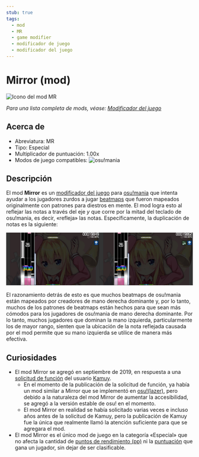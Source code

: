 ```yaml
---
stub: true
tags:
  - mod
  - MR
  - game modifier
  - modificador de juego
  - modificador del juego
---
```


# Mirror (mod)

![Icono del mod MR](/wiki/shared/mods/MR.png "Icono del mod Mirror (MR)")

*Para una lista completa de mods, véase: [Modificador del juego](/wiki/Gameplay/Game_modifier)*

## Acerca de

- Abreviatura: MR
- Tipo: Especial
- Multiplicador de puntuación: 1.00x
- Modos de juego compatibles: ![][osu!mania]

## Descripción

El mod **Mirror** es un [modificador del juego](/wiki/Gameplay/Game_modifier) para [osu!mania](/wiki/Game_mode/osu!mania) que intenta ayudar a los jugadores zurdos a jugar [beatmaps](/wiki/Beatmap) que fueron mapeados originalmente con patrones para diestros en mente. El mod logra esto al reflejar las notas a través del eje *y* que corre por la mitad del teclado de osu!mania, es decir, «refleja» las notas. Específicamente, la duplicación de notas es la siguiente:

![Jugabilidad de MR](/wiki/Gameplay/Game_modifier/Mirror/img/MR-comparison-mania.jpg "Comparación entre una partida normal (izquierda) y una partida con el mod Mirror activado (derecha) en osu!mania")

El razonamiento detrás de esto es que muchos beatmaps de osu!mania están mapeados por creadores de mano derecha dominante y, por lo tanto, muchos de los patrones de beatmaps están hechos para que sean más cómodos para los jugadores de osu!mania de mano derecha dominante. Por lo tanto, muchos jugadores que dominan la mano izquierda, particularmente los de mayor rango, sienten que la ubicación de la nota reflejada causada por el mod permite que su mano izquierda se utilice de manera más efectiva.

## Curiosidades

- El mod Mirror se agregó en septiembre de 2019, en respuesta a una [solicitud de función](https://osu.ppy.sh/community/forums/topics/956618) del usuario [Kamuy](https://osu.ppy.sh/users/7439226).
  - En el momento de la publicación de la solicitud de función, ya había un mod similar a Mirror que se implementó en [osu!(lazer)](/wiki/Client/Release_stream/Lazer), pero debido a la naturaleza del mod Mirror de aumentar la accesibilidad, se agregó a la versión estable de osu! en el momento.
  - El mod Mirror en realidad se había solicitado varias veces e incluso años antes de la solicitud de Kamuy, pero la publicación de Kamuy fue la única que realmente llamó la atención suficiente para que se agregara el mod.
- El mod Mirror es el único mod de juego en la categoría «Especial» que no afecta la cantidad de [puntos de rendimiento (pp)](/wiki/Performance_points) ni la [puntuación](/wiki/Gameplay/Score) que gana un jugador, sin dejar de ser clasificable.

[osu!mania]: /wiki/shared/mode/mania.png "osu!mania"
